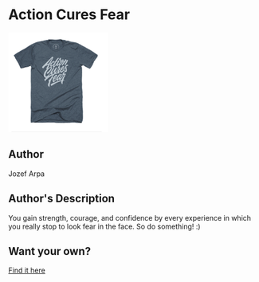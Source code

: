 # Action Cures Fear

<img src="action-cures-fear.png" width="200" height="200" />

## Author

Jozef Arpa

## Author's Description

You gain strength, courage, and confidence by every experience in which you really stop to look fear in the face. So do something! :)

## Want your own?

<a href="https://cottonbureau.com/products/action-cures-fear" alt="Buy Now">Find it here</a>
